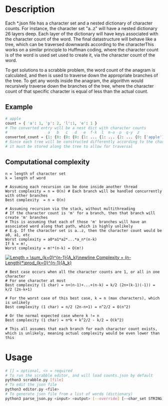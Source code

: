 # Description
Each *.json file has a character set and a nested dictionary of character counts.
For instance, the character set "a..z" will have a nested dictionary 26 layers deep.
Each layer of the dictionary will have keys associated with the character count of the word.
The final datastructure will behave like a tree, which can be traversed downwards according to the characterThis works on a similar principle to Huffman coding, where the character count is of the word is used
set used to create it, via the character count of the word.

To get solutions to a scrabble problem, the word count of the anagram is calculated, and then is used to traverse down
the appropriate branches of the tree. 
To get any words inside the anagram, the algorithm would recursively traverse down the branches of the tree, where the character count of that specific
character is equal of less than the actual count.

## Example
```python
# apple
count = { 'a': 1, 'p': 2, 'l':1, 'e': 1 }
# The converted entry will be a nest dict with character counts
#                  a   b   c   d   e  f-k  l  m-o  p  q-y  z  
converted_count = {1: {0: {0: {0: {1: ... {1: ... {2: ... {0: ['apple']}}}}}}}}
# Since each tree will be constructed differently according to the character set that is used,
# it must be stored along the tree to allow for traversal
```

## Computational complexity
```
n = length of character set
k = length of word

# Assuming each recursion can be done inside another thread
Worst complexity = n = O(n) # Each branch will be handled concurrently with other branches
Best complexity  = n = O(n)

# Assuming recursion via the stack, without multithreading
# If the character count is 'm' for a branch, then that branch will create 'm' branches
# This is assuming that each of those 'm' branches will have an associated word along that path, which is highly unlikely
# E.g. If the character set is a..z, then the character count would be a0, a1, etc
Worst complexity = a0*a1*a2*...*a_n*(n-k)
If k = m!,
Worst complexity = m!*(n-k) = O(m!)
```
<a href="https://www.codecogs.com/eqnedit.php?latex=Length&space;=&space;\sum_{k=0}^{n-1}{A_k}\newline&space;Complexity&space;=&space;(n-Length)*\prod_{k=0}^{n-1}{A_k}" target="_blank"><img src="https://latex.codecogs.com/gif.latex?Length&space;=&space;\sum_{k=0}^{n-1}{A_k}\newline&space;Complexity&space;=&space;(n-Length)*\prod_{k=0}^{n-1}{A_k}" title="Length = \sum_{k=0}^{n-1}{A_k}\newline Complexity = (n-Length)*\prod_{k=0}^{n-1}{A_k}"/></a>
```
# Best case occurs when all the character counts are 1, or all in one character
# For one character at most
Best complexity (1 char) = n+(n-1)+...+(n-k) = k/2 (2n+(k-1)(-1)) = k/2 (2n-k+1)

# For the worst case of this best case, k = n (max characters), which is unlikely
Best complexity (1 char) = n/2 (2n-n+1) = n^2/2 = O(n^2)

# Or the normal expected case where k != n
Best complexity (1 char) = n*k + k^2/2 - k/2 = O(k^2)

# This all assumes that each branch for each character count exists, which is unlikely, meaning actual complexity would be even lower than this
```

# Usage
```bash
# [] = optional, <> = required
# To run the scrabble editor, and will load counts.json by default
python3 scrabble.py [file]
# To edit the json file
python3 editor.py <file>
# To generate json file from a list of words (dictionary)
python3 parse_json.py <input> <output> [--override] [--char_set STRING]
```